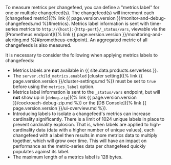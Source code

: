 To measure metrics per changefeed, you can define a "metrics label" for one or multiple changefeed(s). The changefeed(s) will increment each [changefeed metric]({% link {{ page.version.version }}/monitor-and-debug-changefeeds.md %}#metrics). Metrics label information is sent with time-series metrics to `http://{host}:{http-port}/_status/vars`, viewable via the [Prometheus endpoint]({% link {{ page.version.version }}/monitoring-and-alerting.md %}#prometheus-endpoint). An aggregated metric of all changefeeds is also measured.

It is necessary to consider the following when applying metrics labels to changefeeds:

- Metrics labels are **not** available in {{ site.data.products.serverless }}.
- The `server.child_metrics.enabled` [cluster setting]({% link {{ page.version.version }}/cluster-settings.md %}) must be set to `true` before using the `metrics_label` option.
- Metrics label information is sent to the `_status/vars` endpoint, but will **not** show up in [`debug.zip`]({% link {{ page.version.version }}/cockroach-debug-zip.md %}) or the [DB Console]({% link {{ page.version.version }}/ui-overview.md %}).
- Introducing labels to isolate a changefeed's metrics can increase cardinality significantly. There is a limit of 1024 unique labels in place to prevent cardinality explosion. That is, when labels are applied to high-cardinality data (data with a higher number of unique values), each changefeed with a label then results in more metrics data to multiply together, which will grow over time. This will have an impact on performance as the metric-series data per changefeed quickly populates against its label.
- The maximum length of a metrics label is 128 bytes.
